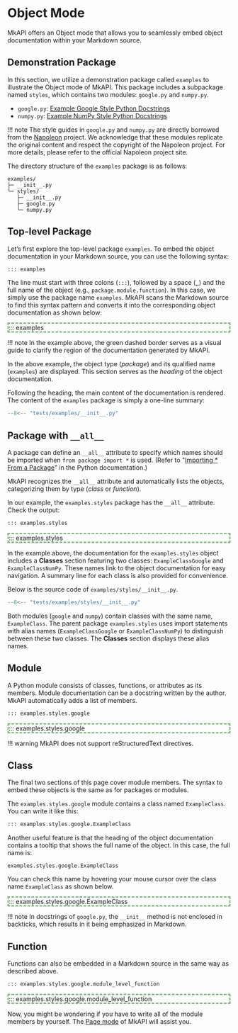 # Object Mode

MkAPI offers an Object mode that allows you to seamlessly
embed object documentation within your Markdown source.

## Demonstration Package

In this section, we utilize a demonstration package called
`examples` to illustrate the Object mode of MkAPI.
This package includes a subpackage named `styles`, which contains
two modules: `google.py` and `numpy.py`.

- `google.py`: [Example Google Style Python Docstrings][google]
- `numpy.py`: [Example NumPy Style Python Docstrings][numpy]


!!! note
    The style guides in `google.py` and `numpy.py` are directly borrowed from the [Napoleon][napoleon] project. We acknowledge that these modules replicate the original content and respect the copyright of the Napoleon project. For more details, please refer to the official Napoleon project site.

[napoleon]: https://sphinxcontrib-napoleon.readthedocs.io/en/latest/
[google]: https://sphinxcontrib-napoleon.readthedocs.io/en/latest/example_google.html
[numpy]: https://sphinxcontrib-napoleon.readthedocs.io/en/latest/example_numpy.html

The directory structure of the `examples` package is as follows:

```text
examples/
├─ __init__.py
└─ styles/
   ├─ __init__.py
   ├─ google.py
   └─ numpy.py
```

## Top-level Package

Let’s first explore the top-level package `examples`.
To embed the object documentation in your Markdown source,
you can use the following syntax:

```markdown
::: examples
```

The line must start with three colons (`:::`), followed by a
space (<code>&blank;</code>) and the full name of the object
(e.g., `package.module.function`).
In this case, we simply use the package name `examples`.
MkAPI scans the Markdown source to find this syntax pattern
and converts it into the corresponding object documentation
as shown below:

<div markdown="1" style="border: 3px dashed #22772288;">
::: examples
</div>

!!! note
    In the example above, the green dashed border serves as a visual
    guide to clarify the region of the documentation generated by MkAPI.

In the above example,
the object type (*package*) and its qualified name (`examples`)
are displayed.
This section serves as the *heading* of the object documentation.

Following the heading, the main content of the documentation is rendered.
The content of the `examples` package is simply a one-line summary:

```python title="examples/__init__.py"
--8<-- "tests/examples/__init__.py"
```

## Package with `__all__`

A package can define an `__all__` attribute to specify which
names should be imported when `from package import *` is used.
(Refer to "[Importing * From a Package][1]" in the Python documentation.)

[1]: https://docs.python.org/3/tutorial/modules.html#importing-from-a-package

MkAPI recognizes the `__all__` attribute and automatically lists the objects,
categorizing them by type (*class* or *function*).

In our example, the `examples.styles` package has the `__all__` attribute.
Check the output:

```markdown
::: examples.styles
```

<div markdown="1" style="border: 3px dashed #22772288;">
::: examples.styles
</div>

In the example above, the documentation for the `examples.styles`
object includes a **Classes** section featuring two classes:
`ExampleClassGoogle` and `ExampleClassNumPy`.
These names link to the object documentation for easy navigation.
A summary line for each class is also provided for convenience.

Below is the source code of `examples/styles/__init__.py`.

```python title="examples/styles/__init__.py"
--8<-- "tests/examples/styles/__init__.py"
```

Both modules (`google` and `numpy`) contain classes with the same name,
`ExampleClass`.
The parent package `examples.styles` uses import statements with alias names
(`ExampleClassGoogle` or `ExampleClassNumPy`) to distinguish between these two classes.
The **Classes** section displays these alias names.

## Module

A Python module consists of classes, functions, or attributes as its members.
Module documentation can be a docstring written by the author.
MkAPI automatically adds a list of members.

```markdown
::: examples.styles.google
```

<div markdown="1" style="border: 3px dashed #22772288;">
::: examples.styles.google
</div>

!!! warning
    MkAPI does not support reStructuredText directives.

## Class

The final two sections of this page cover module members.
The syntax to embed these objects is the same as for packages or modules.

The `examples.styles.google` module contains a class
named `ExampleClass`. You can write it like this:

```markdown
::: examples.styles.google.ExampleClass
```

Another useful feature is that the heading of the object documentation
contains a tooltip that shows the full name of the object.
In this case, the full name is:

    examples.styles.google.ExampleClass

You can check this name by hovering your mouse cursor over the
class name `ExampleClass` as shown below.


<div markdown="1" style="border: 3px dashed #22772288;">
::: examples.styles.google.ExampleClass
</div>

!!! note
    In docstrings of `google.py`, the `__init__` method is not enclosed in backticks,
    which results in it being emphasized in Markdown.


## Function

Functions can also be embedded in a Markdown source
in the same way as described above.

```markdown
::: examples.styles.google.module_level_function
```

<div markdown="1" style="border: 3px dashed #22772288;">
::: examples.styles.google.module_level_function
</div>

Now, you might be wondering if you have to write all of the
module members by yourself.
The [Page mode](page.md) of MkAPI will assist you.
